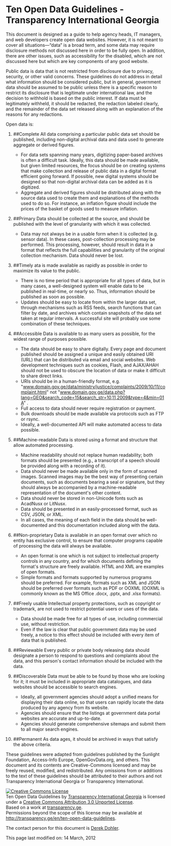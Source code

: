 Ten Open Data Guidelines - Transparency International Georgia
============

This document is designed as a guide to help agency heads, IT managers, and web developers create open data websites. However, it is not meant to cover all situations&#8212;&#8220;data&#8221; is a broad term, and some data may require disclosure methods not discussed here in order to be fully open. In addition, there are other issues, such as accessibility for the disabled, which are not discussed here but which are key components of any good website.

Public data is data that is not restricted from disclosure due to privacy, security, or other valid concerns. These guidelines do not address in detail what information should be considered public, but in general, government data should be assumed to be public unless there is a specific reason to restrict its disclosure that is legitimate under international law, and the decision to withhold is based on the public interest. If data must be legitimately withheld, it should be redacted, the redaction labeled clearly, and the remainder of the data set released along with an explanation of the reasons for any redactions.

Open data is:

1. ##Complete
    All data comprising a particular public data set should be published, including non-digital archival data and data used to generate aggregate or derived figures.
    - For data sets spanning many years, digitizing paper-based archives is often a difficult task. Ideally, this data should be made available, but given limited resources, the focus should be on creating systems that make collection and release of public data in a digital format efficient going forward. If possible, new digital systems should be designed so that non-digital archival data can be added as it is digitized.
    - Aggregate and derived figures should be distributed along with the source data used to create them and explanations of the methods used to do so. For instance, an inflation figure should include the prices of the basket of goods used to measure inflation.

2. ##Primary
    Data should be collected at the source, and should be published with the level of granularity with which it was collected.
    - Data may not always be in a usable form when it is collected (e.g. sensor data). In these cases, post-collection processing may be performed. This processing, however, should result in data in a format that reflects the full capabilities and granularity of the original collection mechanism. Data should never be lost.

3. ##Timely
    ata is made available as rapidly as possible in order to maximize its value to the public.
    - There is no time period that is appropriate for all types of data, but in many cases, a well-designed system will enable data to be published in real-time, or nearly so. Thus, information should be published as soon as possible.
    - Updates should be easy to locate from within the larger data set, through mechanisms such as RSS feeds, search functions that can filter by date, and archives which contain snapshots of the data set taken at regular intervals. A successful site will probably use some combination of these techniques.

4. ##Accessible
    Data is available to as many users as possible, for the widest range of purposes possible.
	- The data should be easy to share digitally. Every page and document published should be assigned a unique and easily obtained URI (URL) that can be distributed via email and social websites. Web development techniques such as cookies, Flash, and AJAX/AHAH should not be used to obscure the location of data or make it difficult to share direct links.
    - URIs should be in a human-friendly format, e.g. &quot;www.domain.gov.ge/data/ministry/justice/complaints/2009/10/11/complaint.html&quot; not &quot;www.domain.gov.ge/data.php?lang=GEO&search_code=15&search_str=10,11,2009&type=4&min=01A&quot; .
    - Full access to data should never require registration or payment.
    - Bulk downloads should be made available via protocols such as FTP or rsync.
    - Ideally, a well-documented API will make automated access to data possible.

5. ##Machine-readable
    Data is stored using a format and structure that allow automated processing.
    - Machine readability should not replace human readability; both formats should be presented (e.g., a transcript of a speech should be provided along with a recording of it).
    - Data should never be made available only in the form of scanned images. Scanned images may be the best way of presenting certain documents, such as documents bearing a seal or signature, but they should always be accompanied by a machine-readable representation of the document's other content.
    - Data should never be stored in non-Unicode fonts such as AcadNusx or LitNusx.
    - Data should be presented in an easily-processed format, such as CSV, JSON, or XML.
    - In all cases, the meaning of each field in the data should be well-documented and this documentation included along with the data.

6. ##Non-proprietary
    Data is available in an open format over which no entity has exclusive control, to ensure that computer programs capable of processing the data will always be available.
    - An open format is one which is not subject to intellectual property controls in any country, and for which documents defining the format's structure are freely available. HTML and XML are examples of open formats.
    - Simple formats and formats supported by numerous programs should be preferred. For example, formats such as XML and JSON should be preferred over formats such as PDF or OOXML (OOXML is commonly known as the MS Office .docx, .pptx, and .xlsx formats).

7. ##Freely usable
    Intellectual property protections, such as copyright or trademark, are not used to restrict potential users or uses of the data.
    - Data should be made free for all types of use, including commercial use, without restriction.
    - Even if the law is clear that public government data may be used freely, a notice to this effect should be included with every item of data that is published.

8. ##Reviewable
    Every public or private body releasing data should designate a person to respond to questions and complaints about the data, and this person's contact information should be included with the data.

9. ##Discoverable
    Data must be able to be found by those who are looking for it; it must be included in appropriate data catalogues, and data websites should be accessible to search engines.
    - Ideally, all government agencies should adopt a unified means for displaying their data online, so that users can rapidly locate the data produced by any agency from its website.
    - Agencies should ensure that the listings at government data portal websites are accurate and up-to-date.
    - Agencies should generate comprehensive sitemaps and submit them to all major search engines.

10. ##Permanent
    As data ages, it should be archived in ways that satisfy the above criteria.

These guidelines were adapted from guidelines published by the Sunlight Foundation, Access-Info Europe, OpenGovData.org, and others. This document and its contents are Creative-Commons licensed and may be freely reused, modified, and redistributed. Any omissions from or additions to the text of these guidelines should be attributed to their authors and not Transparency International Georgia or Transparency International.

<div>
<a rel="license" href="http://creativecommons.org/licenses/by/3.0/"><img alt="Creative Commons License" style="border-width:0" src="http://i.creativecommons.org/l/by/3.0/88x31.png" /></a><br /><span xmlns:dct="http://purl.org/dc/terms/" href="http://purl.org/dc/dcmitype/Text" property="dct:title" rel="dct:type">Ten Open Data Guidelines</span> by <a xmlns:cc="http://creativecommons.org/ns#" href="http://transparency.ge" property="cc:attributionName" rel="cc:attributionURL">Transparency International Georgia</a> is licensed under a <a rel="license" href="http://creativecommons.org/licenses/by/3.0/">Creative Commons Attribution 3.0 Unported License</a>.<br />Based on a work at <a xmlns:dct="http://purl.org/dc/terms/" href="http://transparency.ge/en/ten-open-data-guidelines" rel="dct:source">transparency.ge</a>.<br />Permissions beyond the scope of this license may be available at <a xmlns:cc="http://creativecommons.org/ns#" href="http://transparency.ge/en/ten-open-data-guidelines" rel="cc:morePermissions">http://transparency.ge/en/ten-open-data-guidelines</a>.</div>

The contact person for this document is [Derek Dohler](mailto:derek@transparency.ge).

This page last modified on: 14 March, 2012
